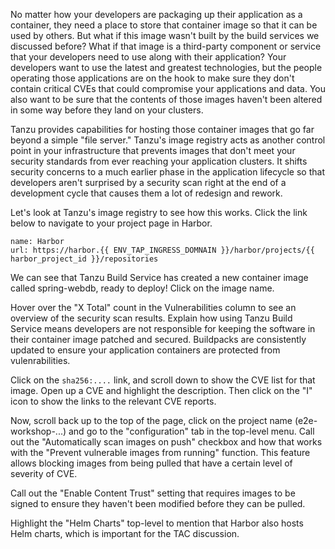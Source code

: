 No matter how your developers are packaging up their application as a container, they need a place to store that container image so that it can be used by others.  But what if this image wasn't built by the build services we discussed before?  What if that image is a third-party component or service that your developers need to use along with their application?  Your developers want to use the latest and greatest technologies, but the people operating those applications are on the hook to make sure they don't contain critical CVEs that could compromise your applications and data.  You also want to be sure that the contents of those images haven't been altered in some way before they land on your clusters.

Tanzu provides capabilities for hosting those container images that go far beyond a simple "file server."  Tanzu's image registry acts as another control point in your infrastructure that prevents images that don't meet your security standards from ever reaching your application clusters.  It shifts security concerns to a much earlier phase in the application lifecycle so that developers aren't surprised by a security scan right at the end of a development cycle that causes them a lot of redesign and rework.

Let's look at Tanzu's image registry to see how this works. Click the link below to navigate to your project page in Harbor.

```dashboard:reload-dashboard
name: Harbor
url: https://harbor.{{ ENV_TAP_INGRESS_DOMNAIN }}/harbor/projects/{{ harbor_project_id }}/repositories
```

We can see that Tanzu Build Service has created a new container image called spring-webdb, ready to deploy! Click on the image name.

Hover over the "X Total" count in the Vulnerabilities column to see an overview of the security scan results. Explain how using Tanzu Build Service means developers are not responsible for keeping the software in their container image patched and secured. Buildpacks are consistently updated to ensure your application containers are protected from vulenrabilities.

Click on the `sha256:....` link, and scroll down to show the CVE list for that image.  Open up a CVE and highlight the description.  Then click on the "I" icon to show the links to the relevant CVE reports.

Now, scroll back up to the top of the page, click on the project name (e2e-workshop-...) and go to the "configuration" tab in the top-level menu.  Call out the "Automatically scan images on push" checkbox and how that works with the "Prevent vulnerable images from running" function.  This feature allows blocking images from being pulled that have a certain level of severity of CVE.

Call out the "Enable Content Trust" setting that requires images to be signed to ensure they haven't been modified before they can be pulled.

Highlight the "Helm Charts" top-level to mention that Harbor also hosts Helm charts, which is important for the TAC discussion.